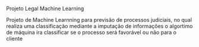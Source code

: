 Projeto Legal Machine Learning



Projeto de Machine Learnning para previsão de processos judiciais, no qual realiza uma classificação mediante a imputação de informações o algortimo de máquina ira classificar se o processo será favorável ou não para o cliente
